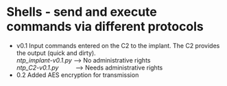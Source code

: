 # Shells - send and execute commands via different protocols

- v0.1
  Input commands entered on the C2 to the implant. The C2 provides the output (quick and dirty).\
  *ntp_implant-v0.1.py* --> No administrative rights\
  *ntp_C2-v0.1.py* &nbsp; &nbsp; &nbsp; &nbsp;&nbsp;  --> Needs administrative rights
- 0.2
  Added AES encryption for transmission

